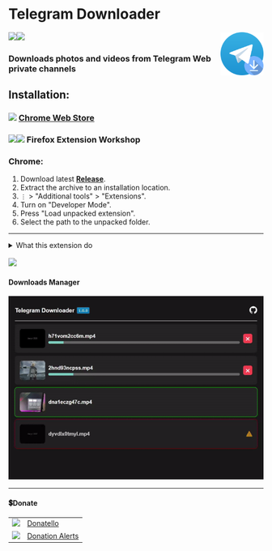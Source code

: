 # Telegram Downloader
<img src="github/images/icon.png" height="85" align="right">
<img src="https://shields.io/badge/version-1.0.2-blue" align="left">
<a href="#donate"><img src="https://shields.io/badge/💲-Support_the_Project-2ea043"></a>

### Downloads photos and videos from Telegram Web private channels

## Installation:

### <img width="18px" src="https://www.svgrepo.com/show/452180/chrome.svg"> [Chrome Web Store](https://chrome.google.com/webstore/detail/telegram-downloader/koiaccdjppbbbjhieeccphdmbiokadbd)
### <img width="18px" src="https://www.svgrepo.com/show/452204/firefox.svg"><img src="https://img.shields.io/badge/pending-gray"> Firefox Extension Workshop 

### Chrome:
  1. Download latest **[Release](https://github.com/SuperZombi/telegram-downloader/releases)**.
  2. Extract the archive to an installation location.
  3. ```⋮``` > "Additional tools" > "Extensions".
  4. Turn on "Developer Mode".
  5. Press "Load unpacked extension".
  6. Select the path to the unpacked folder.


<hr>
<details>
<summary>What this extension do</summary>

#### For Web-K version:
* Just returns the hidden download button

#### For Web-A version:
* Adds a download button
* Adds a downloading animation for this button
* Adds a download manager (call the extension popup)

</details>


<br/>
<img src="github/images/preview.gif">

#### Downloads Manager
<img src="github/images/downloads-manager.gif">

<hr>

#### 💲Donate

<table>
  <tr>
    <td>
       <img width="18px" src="https://www.google.com/s2/favicons?domain=https://donatello.to&sz=256">
    </td>
    <td>
      <a href="https://donatello.to/super_zombi">Donatello</a>
    </td>
  </tr>
  <tr>
    <td>
       <img width="18px" src="https://www.google.com/s2/favicons?domain=https://www.donationalerts.com&sz=256">
    </td>
    <td>
      <a href="https://www.donationalerts.com/r/super_zombi">Donation Alerts</a>
    </td>
  </tr>
</table>
